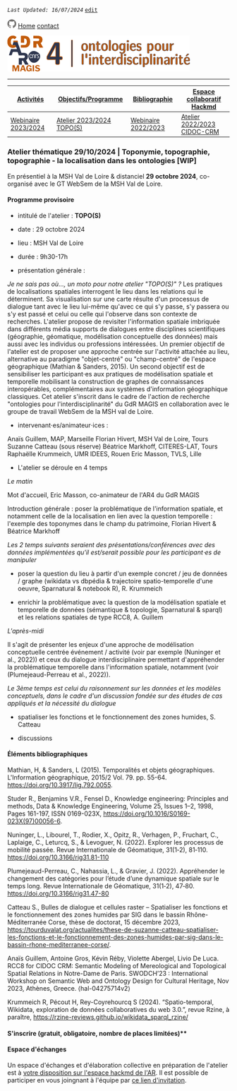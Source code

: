 
_`Last Updated: 16/07/2024`_ [`edit`](https://github.com/MAGISAR4/ontologies_4_interdisciplinarity/blob/main/pages/activites_4.md)

[![GitHub Logo](assets/user/github.png)](https://github.com/MAGISAR4/ontologies_4_interdisciplinarity)
[Home](.)
[contact](?page=contact)

![entête](img/2021-02_Icoentete-GDR_MAGIS_AR4.png)

---
| [Activités](?page=activites) | [Objectifs/Programme](?page=objectifs-et-programme) | [Bibliographie](?page=bibliographie) | [Espace collaboratif Hackmd](https://hackmd.io/@MAGISAR4) |
|---|---|---|---|
| [Webinaire 2023/2024](?page=activites_1) | [Atelier 2023/2024 TOPO(S)](?page=activites_4) |[Webinaire 2022/2023](?page=activites_2) | [Atelier 2022/2023 CIDOC-CRM](?page=activites_3) | 

### Atelier thématique 29/10/2024 | Toponymie, topographie, topographie - la localisation dans les ontologies [WIP]

En présentiel à la MSH Val de Loire & distanciel **29 octobre 2024**, co-organisé avec le GT WebSem de la MSH Val de Loire.

#### Programme provisoire

- intitulé de l'atelier : **TOPO(S)**

- date : 29 octobre 2024

- lieu : MSH Val de Loire

- durée : 9h30-17h

- présentation générale : 

*Je ne sais pas où..., un moto pour notre atelier "TOPO(S)" ?*
Les pratiques de localisations spatiales interrogent le lieu dans les relations qui le déterminent. Sa visualisation sur une carte résulte d'un processus de dialogue tant avec le lieu lui-même qu'avec ce qui s'y passe, s'y passera ou s'y est passé et celui ou celle qui l'observe dans son contexte de recherches. 
L'atelier propose de revisiter l'information spatiale imbriquée dans différents média supports de dialogues entre disciplines scientifiques (géographie, géomatique, modélisation conceptuelle des données) mais aussi avec les individus ou professions intéressées.
Un premier objectif de l'atelier est de proposer une approche centrée sur l'activité attachée au lieu, alternative au paradigme "objet-centré" ou "champ-centré" de l'espace géographique  (Mathian & Sanders, 2015). Un second objectif est de sensibiliser les participant⋅es aux pratiques de modélisation spatiale et temporelle mobilisant la construction de graphes de connaissances interopérables, complémentaires aux systèmes d'information géographique classiques.
Cet atelier s'inscrit dans le cadre de l'action de recherche "ontologies pour l'interdisciplinarité" du GdR MAGIS en collaboration avec le groupe de travail WebSem de la MSH val de Loire.

- intervenant⋅es/animateur⋅ices : 

Anaïs Guillem, MAP, Marseille
Florian Hivert, MSH Val de Loire, Tours
Suzanne Catteau (sous réserve)
Béatrice Markhoff, CITERES-LAT, Tours
Raphaëlle Krummeich, UMR IDEES, Rouen
Eric Masson, TVLS, Lille

- L'atelier se déroule en 4 temps

*Le matin*

Mot d'accueil, Eric Masson, co-animateur de l'AR4 du GdR MAGIS

Introduction générale : poser la problématique de l'information spatiale, et notamment celle de la localisation en lien avec la question temporelle : l'exemple des toponymes dans le champ du patrimoine, Florian Hivert & Béatrice Markhoff

*Les 2 temps suivants seraient des présentations/conférences avec des données implémentées qu'il est/serait possible pour les participant⋅es de manipuler*

- poser la question du lieu à partir d'un exemple concret / jeu de données / graphe (wikidata vs dbpédia & trajectoire spatio-temporelle d'une oeuvre, Sparnatural & notebook R), R. Krummeich

- enrichir la problématique avec la question de la modélisation spatiale et temporelle de données (sémantique & topologie, Sparnatural & sparql) et les relations spatiales de type RCC8, A. Guillem

*L'après-midi*

Il s'agit de présenter les enjeux d'une approche de modélisation conceptuelle centrée événement / activité (voir par exemple (Nuninger et al., 2022)) et ceux du dialogue interdisciplinaire permettant d'appréhender la problématique temporelle dans l'information spatiale, notamment (voir (Plumejeaud-Perreau et al., 2022)).

*Le 3ème temps est celui du raisonnement sur les données et les modèles conceptuels, dans le cadre d'un discussion fondée sur des études de cas appliqués et la nécessité du dialogue*

- spatialiser les fonctions et le fonctionnement des zones humides, S. Catteau

- discussions

#### Éléments bibliographiques

Mathian, H, & Sanders, L (2015). Temporalités et objets géographiques. L'Information géographique, 2015/2 Vol. 79. pp. 55-64. https://doi.org/10.3917/lig.792.0055.

Studer R., Benjamins V.R., Fensel D., Knowledge engineering: Principles and methods, Data & Knowledge Engineering, Volume 25, Issues 1–2,
1998, Pages 161-197, ISSN 0169-023X, https://doi.org/10.1016/S0169-023X(97)00056-6.

Nuninger, L., Libourel, T., Rodier, X., Opitz, R., Verhagen, P., Fruchart, C., Laplaige, C., Leturcq, S., & Levoguer, N. (2022). Explorer les processus de mobilité passée. Revue Internationale de Géomatique, 31(1‑2), 81‑110. https://doi.org/10.3166/rig31.81-110

Plumejeaud-Perreau, C., Nahassia, L., & Gravier, J. (2022). Appréhender le changement des catégories pour l’étude d’une dynamique spatiale sur le temps long. Revue Internationale de Géomatique, 31(1‑2), 47‑80. https://doi.org/10.3166/rig31.47-80

Catteau S., Bulles de dialogue et cellules raster – Spatialiser les fonctions et le fonctionnement des zones humides par SIG dans le bassin Rhône-Méditerranée Corse, thèse de doctorat, 15 décembre 2023, https://tourduvalat.org/actualites/these-de-suzanne-catteau-spatialiser-les-fonctions-et-le-fonctionnement-des-zones-humides-par-sig-dans-le-bassin-rhone-mediterranee-corse/.

Anaïs Guillem, Antoine Gros, Kévin Réby, Violette Abergel, Livio De Luca. RCC8 for CIDOC CRM: Semantic Modeling of Mereological and Topological Spatial Relations in Notre-Dame de Paris. SWODCH’23 : International Workshop on Semantic Web and Ontology Design for Cultural Heritage, Nov 2023, Athènes, Greece. ⟨hal-04275714v2⟩

Krummeich R, Pécout H, Rey-Coyrehourcq S (2024). “Spatio-temporal, Wikidata, exploration de données collaboratives du web 3.0.”, revue Rzine, à paraître, https://rzine-reviews.github.io/wikidata_sparql_rzine/

#### S'inscrire (gratuit, obligatoire, nombre de places limitées)**


#### Espace d'échanges

Un espace d'échanges et d'élaboration collective en préparation de l'atelier est à [votre disposition sur l'espace hackmd de l'AR](https://hackmd.io/@MAGISAR4). Il est possible de participer en vous joingnant à l'équipe par [ce lien d'invitation](https://hackmd.io/join/rk3xWHcj6).
